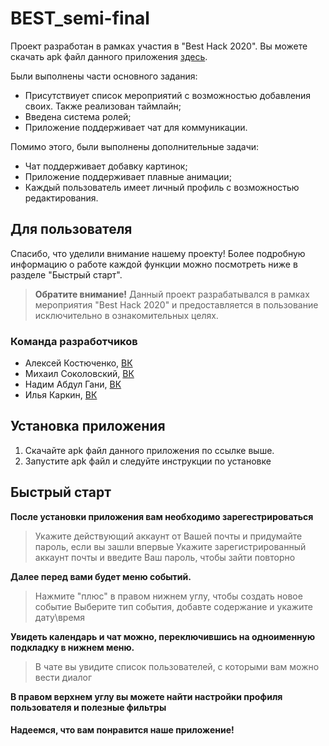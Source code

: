 # BEST_semi-final
Проект разработан в рамках участия в "Best Hack 2020".
Вы можете скачать apk файл данного приложения <a href="here">здесь</a>.

Были выполнены части основного задания:
* Присутствиует список мероприятий с возможностью добавления своих. Также реализован таймлайн;
* Введена система ролей;
* Приложение поддерживает чат для коммуникации.

Помимо этого, были выполнены дополнительные задачи:
* Чат поддерживает добавку картинок;
* Приложение поддерживает плавные анимации;
* Каждый пользователь имеет личный профиль с возможностью редактирования.

## Для пользователя
Спасибо, что уделили внимание нашему проекту!
Более подробную информацию о работе каждой функции можно посмотреть ниже в разделе "Быстрый старт".
>**Обратите внимание!**
>Данный проект разрабатывался в рамках мероприятия "Best Hack 2020" и предоставляется в пользование исключительно в ознакомительных целях.

### Команда разработчиков
* Алексей Костюченко,   [ВК](https://vk.com/shaniser)
* Михаил Соколовский,   [ВК](https://vk.com/sokolmish)
* Надим Абдул Гани,   [ВК](https://vk.com/nadim.abdulgani)
* Илья Каркин,   [ВК](https://vk.com/id210438588)

## Установка приложения
1. Скачайте apk файл данного приложения по ссылке выше.
2. Запустите apk файл и следуйте инструкции по установке

## Быстрый старт
**После установки приложения вам необходимо зарегестрироваться**
>Укажите действующий аккаунт от Вашей почты и придумайте пароль, если вы зашли впервые
>Укажите зарегистрированный аккаунт почты и введите Ваш пароль, чтобы зайти повторно

**Далее перед вами будет меню событий.**
>Нажмите "плюс" в правом нижнем углу, чтобы создать новое событие
>Выберите тип события, добавте содержание и укажите дату\время

**Увидеть календарь и чат можно, переключившись на одноименную подкладку в нижнем меню.**
>В чате вы увидите список пользователей, с которыми вам можно вести диалог

**В правом верхнем углу вы можете найти настройки профиля пользователя и полезные фильтры**


#### Надеемся, что вам понравится наше приложение!

